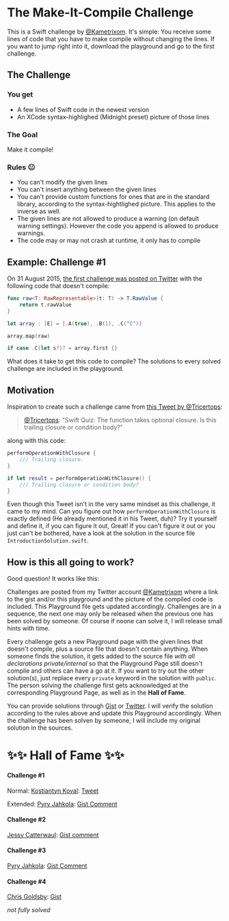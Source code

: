 # The Make-It-Compile Challenge

This is a Swift challenge by [@Kametrixom](https://twitter.com/kametrixom). It's simple: You receive some lines of code that you have to make compile without changing the lines. If you want to jump right into it, download the playground and go to the first challenge.

## The Challenge

### You get

- A few lines of Swift code in the newest version
- An XCode syntax-highlighed (Midnight preset) picture of those lines

### The Goal

Make it compile!

### Rules 😐

- You can't modify the given lines
- You can't insert anything between the given lines
- You can't provide custom functions for ones that are in the standard library, according to the syntax-hightlighed picture. This applies to the inverse as well.
- The given lines are not allowed to produce a warning (on default warning settings). However the code you append is allowed to produce warnings.
- The code may or may not crash at runtime, it only has to compile

## Example: Challenge #1

On 31 August 2015, [the first challenge was posted on Twitter](https://twitter.com/Kametrixom/status/638294319644975104) with the following code that doesn't compile:

```swift
func raw<T: RawRepresentable>(t: T) -> T.RawValue {
	return t.rawValue
}

let array : [E] = [.A(true), .B(1), .C("C")]

array.map(raw)

if case .C(let s?)? = array.first {}
```

What does it take to get this code to compile? The solutions to every solved challenge are included in the playground.

## Motivation

Inspiration to create such a challenge came from [this Tweet by @Tricertops](https://twitter.com/Tricertops/status/637907916452941825):

> [@Tricertops](https://twitter.com/Tricertops/): "Swift Quiz: The function takes optional closure. Is this trailing closure or condition body?"

along with this code:

```swift
performOperationWithClosure {
	/// Trailing closure.
}

if let result = performOperationWithClosure() {
	/// Trailing closure or condition body?
}
```

Even though this Tweet isn't in the very same mindset as this challenge, it came to my mind.
Can you figure out how `performOperationWithClosure` is exactly defined (He already mentioned it in his Tweet, duh)? Try it yourself and define it, if you can figure it out, Great! If you can't figure it out or you just can't be bothered, have a look at the solution in the source file `IntroductionSolution.swift`.

## How is this all going to work?

Good question! It works like this:

Challenges are posted from my Twitter account [@Kametrixom](https://twitter.com/Tricertops/status/637907916452941825) where a link to the gist and/or this playground and the picture of the compiled code is included. This Playground file gets updated accordingly. Challenges are in a sequence, the next one may only be released when the previous one has been solved by someone. Of course if noone can solve it, I will release small hints with time.

Every challenge gets a new Playground page with the given lines that doesn't compile, plus a source file that doesn't contain anything. When someone finds the solution, it gets added to the source file *with all declarations private/internal* so that the Playground Page still doesn't compile and others can have a go at it. If you want to try out the other solution(s), just replace every `private` keyword in the solution with `public`. The person solving the challenge first gets acknowledged at the corresponding Playground Page, as well as in the **Hall of Fame**.

You can provide solutions through [Gist](https://gist.github.com/Kametrixom) or [Twitter](https://twitter.com/kametrixom). I will verify the solution according to the rules above and update this Playground accordingly. When the challenge has been solven by someone, I will include my original solution in the sources.

# ✨✨ Hall of Fame ✨✨

#### Challenge #1

Normal: [Kostiantyn Koval](https://twitter.com/KostiaKoval ): [Tweet](https://twitter.com/KostiaKoval/status/638298040172957696)

Extended: [Pyry Jahkola](https://twitter.com/pyrtsa ): [Gist Comment](https://gist.github.com/Kametrixom/437a607e16eacf08e9c1#gistcomment-1563539)

#### Challenge #2

[Jessy Catterwaul](https://twitter.com/jessyMeow ): [Gist comment](https://gist.github.com/Kametrixom/f6f818641432f02dbbdc#gistcomment-1563652)

#### Challenge #3

[Pyry Jahkola](https://twitter.com/pyrtsa ): [Gist Comment](https://gist.github.com/Kametrixom/8e9887defd210a737e72#gistcomment-1564070)

#### Challenge #4

[Chris Goldsby](https://twitter.com/GoldsbyChris ): [Gist](https://gist.github.com/cgoldsby/b4f8a8ccf8550ffbd1a1 )

*not fully solved*
